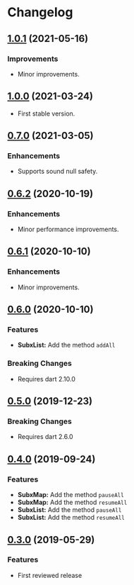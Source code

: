 # Changelog

## [1.0.1](https://github.com/tyrcord/subx/releases/tag/1.0.1) (2021-05-16)

### Improvements

- Minor improvements.

## [1.0.0](https://github.com/tyrcord/subx/releases/tag/1.0.0) (2021-03-24)

- First stable version.

## [0.7.0](https://github.com/tyrcord/subx/releases/tag/0.7.0) (2021-03-05)

### Enhancements

- Supports sound null safety.

## [0.6.2](https://github.com/tyrcord/subx/releases/tag/0.6.2) (2020-10-19)

### Enhancements

- Minor performance improvements.

## [0.6.1](https://github.com/tyrcord/subx/releases/tag/0.6.1) (2020-10-10)

### Enhancements

- Minor improvements.

## [0.6.0](https://github.com/tyrcord/subx/releases/tag/0.6.0) (2020-10-10)

### Features

- **SubxList:** Add the method `addAll`

### Breaking Changes

- Requires dart 2.10.0

## [0.5.0](https://github.com/tyrcord/subx/releases/tag/v0.5.0) (2019-12-23)

### Breaking Changes

- Requires dart 2.6.0

## [0.4.0](https://github.com/tyrcord/subx/releases/tag/v0.4.0) (2019-09-24)

### Features

- **SubxMap:** Add the method `pauseAll`
- **SubxMap:** Add the method `resumeAll`
- **SubxList:** Add the method `pauseAll`
- **SubxList:** Add the method `resumeAll`

## [0.3.0](https://github.com/tyrcord/subx/releases/tag/v0.3.0) (2019-05-29)

### Features

- First reviewed release
